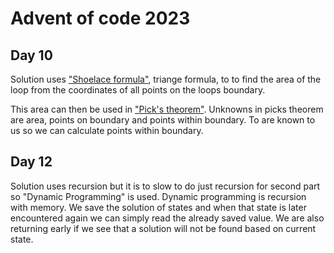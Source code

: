 # Advent of code 2023

## Day 10
Solution uses ["Shoelace formula"](https://en.wikipedia.org/wiki/Shoelace_formula), triange formula, to to find the area of the loop from the coordinates of all points on the loops boundary.

This area can then be used in ["Pick's theorem"](https://en.wikipedia.org/wiki/Pick%27s_theorem). Unknowns in picks theorem are area, points on boundary and points within boundary. To are known to us so we can calculate points within boundary.

## Day 12
Solution uses recursion but it is to slow to do just recursion for second part so "Dynamic Programming" is used. Dynamic programming is recursion with memory. We save the solution of states and when that state is later encountered again we can simply read the already saved value. We are also returning early if we see that a solution will not be found based on current state.